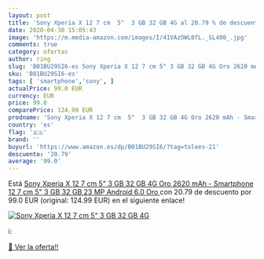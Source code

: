 ```yaml
---
layout: post
title: 'Sony Xperia X 12 7 cm  5"  3 GB 32 GB 4G al 20.79 % de descuento'
date: 2020-04-30 15:05:43
image: 'https://m.media-amazon.com/images/I/41VAzOWL0fL._SL400_.jpg'
comments: true
category: ofertas
author: ring
slug: 'B01BU29SI6-es Sony Xperia X 12 7 cm 5" 3 GB 32 GB 4G Oro 2620 mAh -...'
sku: 'B01BU29SI6-es'
tags: [ 'smartphone','sony', ]
actualPrice: 99.0 EUR
currency: EUR
price: 99.0
comparePrice: 124.99 EUR
prodname: 'Sony Xperia X 12 7 cm  5"  3 GB 32 GB 4G Oro 2620 mAh - Smartphone  12 7 cm  5"   3 GB  32 GB  23 MP  Android 6.0  Oro '
country: 'es'
flag: '🇪🇸'
brand: ''
buyurl: 'https://www.amazon.es/dp/B01BU29SI6/?tag=tolees-21'
descuento: '20.79'
average: '99.0'
---
```


Está [Sony Xperia X 12 7 cm  5"  3 GB 32 GB 4G Oro 2620 mAh - Smartphone  12 7 cm  5"   3 GB  32 GB  23 MP  Android 6.0  Oro ](https://www.amazon.es/dp/B01BU29SI6/?tag=tolees-21) con 20.79 de descuento por 99.0 EUR (original: 124.99 EUR) en el siguiente enlace!

[![Sony Xperia X 12 7 cm  5"  3 GB 32 GB 4G](https://m.media-amazon.com/images/I/41VAzOWL0fL._SL400_.jpg)](https://www.amazon.es/dp/B01BU29SI6/?tag=tolees-21)

ℹ️:


[🛒 Ver la oferta!!](https://www.amazon.es/dp/B01BU29SI6/?tag=tolees-21)
